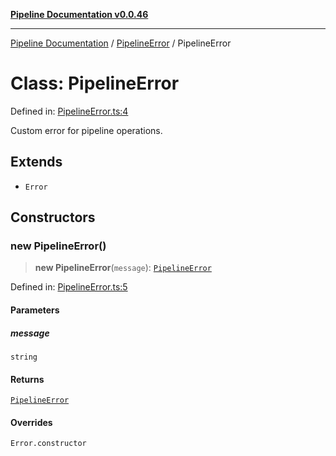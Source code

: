 [**Pipeline Documentation v0.0.46**](../../README.md)

***

[Pipeline Documentation](../../modules.md) / [PipelineError](../README.md) / PipelineError

# Class: PipelineError

Defined in: [PipelineError.ts:4](https://github.com/stonemjs/pipeline/blob/25f97e5694101638ed81fbfb328425b2c68320f6/src/PipelineError.ts#L4)

Custom error for pipeline operations.

## Extends

- `Error`

## Constructors

### new PipelineError()

> **new PipelineError**(`message`): [`PipelineError`](PipelineError.md)

Defined in: [PipelineError.ts:5](https://github.com/stonemjs/pipeline/blob/25f97e5694101638ed81fbfb328425b2c68320f6/src/PipelineError.ts#L5)

#### Parameters

##### message

`string`

#### Returns

[`PipelineError`](PipelineError.md)

#### Overrides

`Error.constructor`
